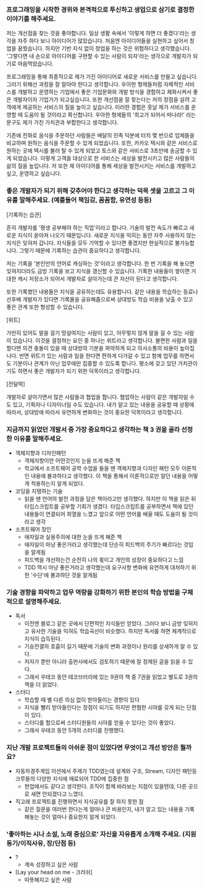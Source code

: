 ### 프로그래밍을 시작한 경위와 본격적으로 투신하고 생업으로 삼기로 결정한 이야기를 해주세요.

저는 개선점을 찾는 것을 좋아합니다. 일상 생활 속에서 '이렇게 하면 더 좋겠다'라는 생각을 자주 하다 보니 아이디어가 많았습니다. 처음엔 아이디어들을 실현하고 싶어서 창업을 꿈꿨습니다. 하지만 기반 지식 없이 창업을 하는 것은 위험하다고 생각했습니다. '그렇다면 내 손으로 아이디어를 구현할 수 있는 사람이 되자'라는 생각으로 개발자가 되기로 마음먹었습니다.

프로그래밍을 통해 최종적으로 제가 가진 아이디어로 새로운 서비스를 만들고 싶습니다. 그러기 위해선 과정을 잘 알아야 한다고 생각합니다. 우아한 형제들처럼 자체적인 서비스를 개발하고 운영하는 기업에서 좋은 기업문화와 개발 방식을 경험하고 체화시켜서 좋은 개발자이자 기업가가 되고싶습니다. 또한 개선점을 잘 찾는다는 저의 장점을 살려 고객에게 제공하는 서비스의 질을 높이고 싶습니다. 이러한 경험은 훗날 제가 서비스를 운영할 때 도움이 될 것이라고 확신합니다. 우아한 형제들의 '최고가 되어서 떠나라!' 라는 문구도 제가 가진 가치관과 부합한다고 생각합니다.

기존에 전화로 음식을 주문하던 사람들은 배달의 민족 덕분에 터치 몇 번으로 업체들을 비교하며 원하는 음식을 주문할 수 있게 되었습니다. 또한, 카카오 택시와 같은 서비스로 원하는 곳에 택시를 불러 탈 수 있게 되었고 토스와 같은 서비스로 3초만에 송금할 수 있게 되었습니다. 이렇게 고객을 대상으로 한 서비스는 세상을 발전시키고 많은 사람들의 삶의 질을 높입니다. 저 또한 제 아이디어를 통해 세상을 발전시키는 서비스를 개발하고 싶고, 운영하고 싶습니다.

### 좋은 개발자가 되기 위해 갖추어야 한다고 생각하는 덕목 셋을 고르고 그 이유를 말해주세요. (예를들어 책임감, 꼼꼼함, 유연성 등등)

[기록하는 습관]

흔히 개발자를 '평생 공부해야 하는 직업'이라고 합니다. 기술의 발전 속도가 빠르고 새로운 지식이 쏟아져 나오기 때문입니다. 새로운 지식을 익히는 동안 자주 사용하지 않는 지식은 잊혀져 갑니다. 지식들을 모두 기억할 수 있다면 좋겠지만 현실적으로 불가능합니다. 그렇기 때문에 기록하는 습관이 중요하다고 생각합니다.

저는 기록을 '본인만의 언어로 캐싱하는 것'이라고 생각합니다. 한 번 기록을 해 놓으면 잊혀지더라도 금방 기록을 보고 지식을 갱신할 수 있습니다. 기록한 내용들이 쌓이면 거대한 캐시 저장소가 되어서 개발자로 살아가는데 큰 자산이 된다고 생각합니다. 

또한 기록했던 내용들은 지식을 공유하는데도 유용합니다. 같은 내용을 학습하는 동료나 선후배 개발자가 있다면 기록물을 공유해줌으로써 상대방도 학습 비용을 낮출 수 있고 좋은 관계 또한 형성할 수 있습니다.

[위트]

가만히 있어도 말을 걸기 망설여지는 사람이 있고, 아무렇지 않게 말을 걸 수 있는 사람이 있습니다. 이것을 결정하는 요인 중 하나는 위트라고 생각합니다. 불편한 사람과 일을 할다면 의견 충돌이 있을 때 상대방의 기분을 파악하게 되고 의사소통의 비용이 높아집니다. 반면 위트가 있는 사람과 일을 한다면 편하게 다가갈 수 있고 함께 업무를 하면서도 기분이나 관계가 아닌 업무에만 집중할 수 있도록 합니다. 평소에 갖고 있던 가치관이기도 하면서 좋은 개발자가 되기 위한 덕목이라고 생각합니다.

[전달력]

개발자로 살아가면서 많은 사람들과 협업을 합니다. 협업하는 사람이 같은 개발자일 수도 있고, 기획자나 디자이너일 수도 있습니다. 내가 알고 있는 내용을 공유할 때 상황에 따라서, 상대방에 따라서 유연하게 변화하는 것이 중요한 덕목이라고 생각합니다. 

### 지금까지 읽었던 개발서 중 가장 중요하다고 생각하는 책 3 권을 골라 선정한 이유를 말해주세요.

- 객체지향과 디자인패턴
    - 객체지향이란 어떤것인지 눈을 뜨게 해준 책
    - 학교에서 소프트웨어 공학 수업을 들을 땐 객체지향과 디자인 패턴 모두 이론적인 내용에 불과하다고 생각했다. 이 책을 통해서 이론적으로만 알던 내용을 어떻게 적용하는지 알게 되었다.
- 코딩을 지탱하는 기술
    - 읽을 땐 언어의 발전 과정을 담은 책이라고만 생각했다. 하지만 이 책을 읽은 뒤 타입스크립트를 공부할 기회가 생겼다. 타입스크립트를 공부하면서 책에 있던 내용들이 연결되어 희열을 느꼈고 앞으로 어떤 언어를 배울 때도 도움이 될 것이라고 생각
- 소프트웨어 장인
    - 애자일과 실용주의에 대한 눈을 뜨게 해준 책
    - 애자일이 마냥 좋은거라고 생각했는데 단순히 피드백의 주기가 빠르다는 것임을 알게됨
    - 피드백을 개선하는건 순전히 나의 몫이고 개인의 성장이 중요하다고 느낌
    - TDD 역시 마냥 좋은거라고 생각했는데 요구사항 변화에 유연하게 대처하기 위한 '수단'에 불과하단 것을 알게됨

### 기술 경향을 파악하고 업무 역량을 강화하기 위한 본인의 학습 방법을 구체적으로 설명해주세요.

- 독서
    - 이전엔 블로그 같은 곳에서 단편적인 지식들만 얻었다. 그러다 보니 금방 잊혀지고 유사한 기술을 익혀도 학습곡선이 비슷했다. 하지만 독서를 하면 체계적으로 지식이 습득된다.
    - 기승전결의 호흡이 길기 때문에 기술의 변화 과정이나 원리를 상세하게 알 수 있다.
    - 저자가 뿐만 아니라 출판사에서도 검토하기 때문에 잘 정제된 글을 읽을 수 있다.
    - 그래서 우테코 동안 테코브러리에 있는 9권의 책 중 7권을 읽었고 별도로 3권의 책을 더 읽었다.
- 스터디
    - 학습할 때 별 다른 의심 없이 받아들이는 경향이 있다
    - 지식을 빨리 받아들인다는 장점이 되기도 하지만 편협한 시야를 갖게 되는 단점이 있다.
    - 스터디를 함으로써 스터디원들의 시야를 얻을 수 있다는 것이 좋았다.
    - 그래서 우테코 동안 5개의 스터디를 진행했다.

### 지난 개발 프로젝트들의 아쉬운 점이 있었다면 무엇이고 개선 방안은 뭘까요?

- 자동차경주게임 미션에서 주제가 TDD였는데 설계와 구조, Stream, 디자인 패턴등 크루들의 다양한 지식에 매료되어 TDD에 집중한 점
    - 현업에서도 같다고 생각한다. 조직이 함께 바라보는 지점이 있을텐데, 다른 곳으로 새면 안되겠다고 느꼈다.
- 직고래 프로젝트를 진행하면서 지식공유를 잘 하지 못한 점
    - 같은 질문을 여러번 한다는게 얼마나 큰 비용인지, 내가 알고 있는 내용을 기록해놓는 것이 얼마나 중요한지 알게 되었다.

### '좋아하는 시나 소설, 노래 중심으로' 자신을 자유롭게 소개해 주세요. (지원동기/이직사유, 장/단점 등)

- ?
    - 계속 성장하고 싶은 사람
- [Lay your head on me - 크러쉬]
    - 따뜻해지고 싶은 사람